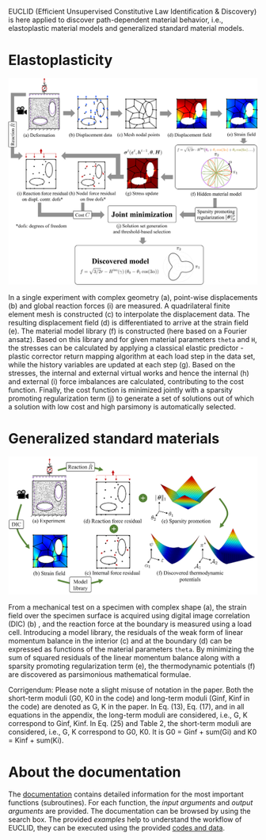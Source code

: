 EUCLID (Efficient Unsupervised Constitutive Law Identification & Discovery) is here applied to discover path-dependent material behavior, i.e., elastoplastic material models and generalized standard material models.

# Elastoplasticity

![Schematic of EUCLID for discovering elasto-plasticity](./mkdocs/site/img/schematics-plasticity.png)

In a single experiment with complex geometry (a), point-wise displacements
(b) and global reaction forces (i) are measured. A quadrilateral finite element mesh is constructed (c) to interpolate the
displacement data. The resulting displacement field (d) is differentiated to arrive at the strain field (e). The material model
library (f) is constructed (here based on a Fourier ansatz). Based on this library and for given material parameters `theta` and `H`, the
stresses can be calculated by applying a classical elastic predictor - plastic corrector return mapping algorithm at each load step
in the data set, while the history variables are updated at each step (g). Based on the stresses, the internal and external virtual
works and hence the internal (h) and external (i) force imbalances are calculated, contributing to the cost function. Finally,
the cost function is minimized jointly with a sparsity promoting regularization term (j) to generate a set of solutions out of
which a solution with low cost and high parsimony is automatically selected.

# Generalized standard materials

![Schematic of EUCLID for discovering generalized standard materials](./mkdocs/site/img/schematics-GSM.png)

From a mechanical test on a specimen with complex shape (a), the strain field over the specimen surface is acquired using digital image correlation (DIC) (b)
, and the reaction force at the boundary is measured using a load cell.
Introducing a model library, the residuals of the weak form of linear momentum balance in the interior (c) and at the boundary (d) can be expressed as functions of the material parameters `theta`.
By minimizing the sum of squared residuals of the linear momentum balance along with a sparsity promoting regularization term (e),
the thermodynamic potentials (f) are discovered as parsimonious mathematical formulae.

Corrigendum:
Please note a slight misuse of notation in the paper.
Both the short-term moduli (G0, K0 in the code) and long-term moduli (Ginf, Kinf in the code) are denoted as G, K in the paper.
In Eq. (13), Eq. (17), and in all equations in the appendix, the long-term moduli are considered, i.e., G, K correspond to Ginf, Kinf.
In Eq. (25) and Table 2, the short-term moduli are considered, i.e., G, K correspond to G0, K0.
It is G0 = Ginf + sum(Gi) and K0 = Kinf + sum(Ki).

# About the documentation
The <a href="https://EUCLID-code.github.io/EUCLID-plasticity/mkdocs/site" target="_blank">documentation</a> contains detailed information for the most important functions (subroutines).
For each function, the _input arguments_ and _output arguments_ are provided.
The documentation can be browsed by using the search box.
The provided _examples_ help to understand the workflow of EUCLID, they can be executed using the provided <a href="https://euclid-code.github.io/EUCLID-plasticity/mkdocs/site/code_data/" target="_blank">codes and data</a>.









